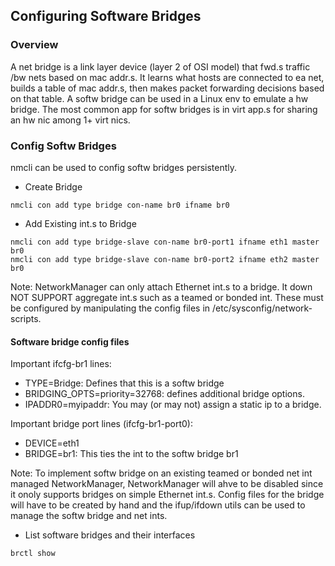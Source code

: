 ## Configuring Software Bridges

### Overview
A net bridge is a link layer device (layer 2 of OSI model) that fwd.s traffic /bw nets based on mac addr.s. It learns what hosts are connected to ea net, builds a table of mac addr.s, then makes packet forwarding decisions based on that table. A softw bridge can be used in a Linux env to emulate a hw bridge. The most common app for softw bridges is in virt app.s for sharing an hw nic among 1+ virt nics. 

### Config Softw Bridges
nmcli can be used to config softw bridges persistently. 
- Create Bridge
```
nmcli con add type bridge con-name br0 ifname br0
```
- Add Existing int.s to Bridge
```
nmcli con add type bridge-slave con-name br0-port1 ifname eth1 master br0
nmcli con add type bridge-slave con-name br0-port2 ifname eth2 master br0
```

Note: NetworkManager can only attach Ethernet int.s to a bridge. It down NOT SUPPORT aggregate int.s such as a teamed or bonded int. These must be configured by manipulating the config files in /etc/sysconfig/network-scripts.


#### Software bridge config files
Important ifcfg-br1 lines:
- TYPE=Bridge: Defines that this is a softw bridge
- BRIDGING_OPTS=priority=32768: defines additional bridge options. 
- IPADDR0=myipaddr: You may (or may not) assign a static ip to a bridge.

Important bridge port lines (ifcfg-br1-port0):
- DEVICE=eth1
- BRIDGE=br1: This ties the int to the softw bridge br1

Note: To implement softw bridge on an existing teamed or bonded net int managed NetworkManager, NetworkManager will ahve to be disabled since it onoly supports bridges on simple Ethernet int.s. Config files for the bridge will have to be created by hand and the ifup/ifdown utils can be used to manage the softw bridge and net ints.

- List software bridges and their interfaces
```
brctl show
```
